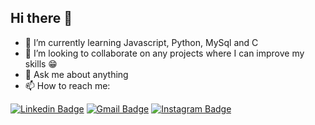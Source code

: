 ## Hi there 👋

<!--
**lbritors/lbritors** is a ✨ _special_ ✨ repository because its `README.md` (this file) appears on your GitHub profile.

Here are some ideas to get you started:
- 🔭 I’m currently working on ...
- 🤔 I’m looking for help with ...
- 😄 Pronouns: ...
- ⚡ Fun fact: ...
<iframe src="https://giphy.com/embed/Q7SKqn3G97xpmfSOvG" width="480" height="480" frameBorder="0" class="giphy-embed" allowFullScreen></iframe><p><a href="https://giphy.com/gifs/GDevs-dev-chrome-summit-Q7SKqn3G97xpmfSOvG">via GIPHY</a></p>
-->

- 🌱 I’m currently learning Javascript, Python, MySql and C 
- 👯 I’m looking to collaborate on any projects where I can improve my skills 😁
- 💬 Ask me about anything
- 📫 How to reach me: 

[![Linkedin Badge](https://img.shields.io/badge/-LinkedIn-blue?style=flat&logo=Linkedin&logoColor=white&link=//https://www.linkedin.com/in/rebeccamanzi/)](https://www.linkedin.com/in/leticia-britors/)
[![Gmail Badge](https://img.shields.io/badge/-Gmail-c14438?style=flat&logo=Gmail&logoColor=white&link=mailto:rebeccamanzi@gmail.com)](mailto:britoleticiars@gmail.com)
[![Instagram Badge](https://img.shields.io/badge/-Instagram-C13584?style=flat&labelColor=C13584&logo=instagram&logoColor=white&link=https://www.instagram.com/codepwr/)](https://www.instagram.com/leticiarsbrito/)




